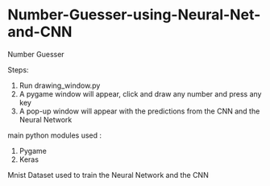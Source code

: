 # Number-Guesser-using-Neural-Net-and-CNN
Number Guesser

Steps: 
  1. Run drawing_window.py
  2. A pygame window will appear, click and draw any number and press any key
  3. A pop-up window will appear with the predictions from the CNN and the Neural Network

main python modules used :
  1. Pygame
  2. Keras
  
Mnist Dataset used to train the Neural Network and the CNN
